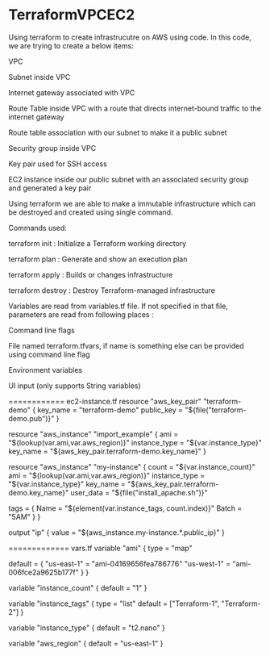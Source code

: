 # TerraformVPCEC2
Using terraform to create infrastrucutre on AWS using code. In this code, we are trying to create a below items:

VPC

Subnet inside VPC

Internet gateway associated with VPC

Route Table inside VPC with a route that directs internet-bound traffic to the internet gateway

Route table association with our subnet to make it a public subnet

Security group inside VPC

Key pair used for SSH access

EC2 instance inside our public subnet with an associated security group and generated a key pair

Using terraform we are able to make a immutable infrastructure which can be destroyed and created using single command.

Commands used:

terraform init : Initialize a Terraform working directory

terraform plan : Generate and show an execution plan

terraform apply : Builds or changes infrastructure

terraform destroy : Destroy Terraform-managed infrastructure

Variables are read from variables.tf file. If not specified in that file, parameters are read from following places :

Command line flags

File named terraform.tfvars, if name is something else can be provided using command line flag

Environment variables

UI input (only supports String variables)








============
ec2-instance.tf
resource "aws_key_pair" "terraform-demo" {
  key_name   = "terraform-demo"
  public_key = "${file("terraform-demo.pub")}"
}

resource "aws_instance" "import_example" {
  ami           = "${lookup(var.ami,var.aws_region)}"
  instance_type = "${var.instance_type}"
  key_name      = "${aws_key_pair.terraform-demo.key_name}"
}

resource "aws_instance" "my-instance" {
  count         = "${var.instance_count}"
  ami           = "${lookup(var.ami,var.aws_region)}"
  instance_type = "${var.instance_type}"
  key_name      = "${aws_key_pair.terraform-demo.key_name}"
  user_data     = "${file("install_apache.sh")}"

  tags = {
    Name  = "${element(var.instance_tags, count.index)}"
    Batch = "5AM"
  }
}

output "ip" {
  value = "${aws_instance.my-instance.*.public_ip}"
}



=============
vars.tf
variable "ami" {
  type = "map"

  default = {
    "us-east-1" = "ami-04169656fea786776"
    "us-west-1" = "ami-006fce2a9625b177f"
  }
}

variable "instance_count" {
  default = "1"
}

variable "instance_tags" {
  type = "list"
  default = ["Terraform-1", "Terraform-2"]
}

variable "instance_type" {
  default = "t2.nano"
}

variable "aws_region" {
  default = "us-east-1"
}

